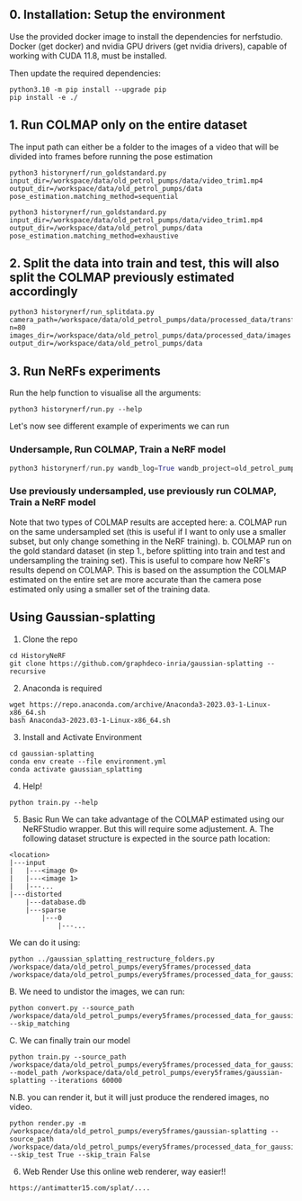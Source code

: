 ## 0. Installation: Setup the environment
Use the provided docker image to install the dependencies for nerfstudio. Docker (get docker) and nvidia GPU drivers (get nvidia drivers), capable of working with CUDA 11.8, must be installed.

Then update the required dependencies:
```
python3.10 -m pip install --upgrade pip
pip install -e ./

```

## 1. Run COLMAP only on the entire dataset
The input path can either be a folder to the images of a video that will be divided into frames before running the pose estimation
```
python3 historynerf/run_goldstandard.py input_dir=/workspace/data/old_petrol_pumps/data/video_trim1.mp4 output_dir=/workspace/data/old_petrol_pumps/data pose_estimation.matching_method=sequential
```

```
python3 historynerf/run_goldstandard.py input_dir=/workspace/data/old_petrol_pumps/data/video_trim1.mp4 output_dir=/workspace/data/old_petrol_pumps/data pose_estimation.matching_method=exhaustive
```

## 2. Split the data into train and test, this will also split the COLMAP previously estimated accordingly 
```
python3 historynerf/run_splitdata.py camera_path=/workspace/data/old_petrol_pumps/data/processed_data/transforms.json n=80 images_dir=/workspace/data/old_petrol_pumps/data/processed_data/images output_dir=/workspace/data/old_petrol_pumps/data
```

## 3. Run NeRFs experiments
Run the help function to visualise all the arguments:
```
python3 historynerf/run.py --help
```

Let's now see different example of experiments we can run
### Undersample, Run COLMAP, Train a NeRF model
```python
python3 historynerf/run.py wandb_log=True wandb_project=old_petrol_pumps data_preparation.input_dir=/workspace/data/old_petrol_pumps/data/train/images data_preparation.output_dir=/workspace/data/old_petrol_pumps/every50frames data_preparation.overwrite_output=False data_preparation.sampling.sequential_sample_step=50 pose_estimation.matching_method=exhaustive nerf.train_split_fraction=1. nerf.pipeline.model.use_gradient_scaling=True nerf.vis=wandb nerf.max_num_iterations=60000 evaluation.alignment.flag=True
```

### Use previously undersampled, use previously run COLMAP, Train a NeRF model
Note that two types of COLMAP results are accepted here:
a. COLMAP run on the same undersampled set (this is useful if I want to only use a smaller subset, but only change something in the NeRF training).
b. COLMAP run on the gold standard dataset (in step 1., before splitting into train and test and undersampling the training set). This is useful to compare how NeRF's results depend on COLMAP. This is based on the assumption the COLMAP estimated on the entire set are more accurate than the camera pose estimated only using a smaller set of the training data.


## Using Gaussian-splatting
1. Clone the repo
```
cd HistoryNeRF
git clone https://github.com/graphdeco-inria/gaussian-splatting --recursive
```
2. Anaconda is required
```
wget https://repo.anaconda.com/archive/Anaconda3-2023.03-1-Linux-x86_64.sh
bash Anaconda3-2023.03-1-Linux-x86_64.sh
```
3. Install and Activate Environment
```
cd gaussian-splatting
conda env create --file environment.yml
conda activate gaussian_splatting
```
4. Help!
```
python train.py --help
```
5. Basic Run
We can take advantage of the COLMAP estimated using our NeRFStudio wrapper. But this will require some adjustement. 
A. 
The following dataset structure is expected in the source path location:
```
<location>
|---input
|   |---<image 0>
|   |---<image 1>
|   |---...
|---distorted
    |---database.db
    |---sparse
        |---0
            |---...
```
We can do it using:
```
python ../gaussian_splatting_restructure_folders.py /workspace/data/old_petrol_pumps/every5frames/processed_data /workspace/data/old_petrol_pumps/every5frames/processed_data_for_gaussian
```
B. We need to undistor the images, we can run:
```
python convert.py --source_path /workspace/data/old_petrol_pumps/every5frames/processed_data_for_gaussian --skip_matching
```
C. We can finally train our model
```
python train.py --source_path /workspace/data/old_petrol_pumps/every5frames/processed_data_for_gaussian --model_path /workspace/data/old_petrol_pumps/every5frames/gaussian-splatting --iterations 60000
```
N.B. you can render it, but it will just produce the rendered images, no video.
```
python render.py -m /workspace/data/old_petrol_pumps/every5frames/gaussian-splatting --source_path /workspace/data/old_petrol_pumps/every5frames/processed_data_for_gaussian --skip_test True --skip_train False
```
6. Web Render
Use this online web renderer, way easier!! 
```
https://antimatter15.com/splat/....
```